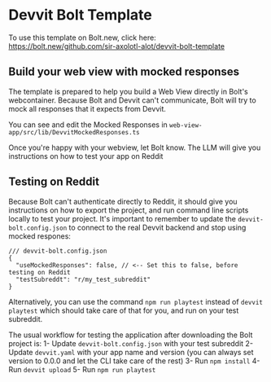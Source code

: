 # Devvit Bolt Template

To use this template on Bolt.new, click here: https://bolt.new/github.com/sir-axolotl-alot/devvit-bolt-template

## Build your web view with mocked responses


The template is prepared to help you build a Web View directly in Bolt's webcontainer.
Because Bolt and Devvit can't communicate, Bolt will try to mock all responses that it expects from Devvit. 


You can see and edit the Mocked Responses in `web-view-app/src/lib/DevvitMockedResponses.ts`


Once you're happy with your webview, let Bolt know. The LLM will give you instructions on how to test your app on Reddit

## Testing on Reddit
Because Bolt can't authenticate directly to Reddit, it should give you instructions on how to export the project, and run command line scripts locally to test your project.
It's important to remember to update the `devvit-bolt.config.json` to connect to the real Devvit backend and stop using mocked respones:


```
/// devvit-bolt.config.json
{
  "useMockedResponses": false, // <-- Set this to false, before testing on Reddit
  "testSubreddt": "r/my_test_subreddit"
}
```


Alternatively, you can use the command `npm run playtest` instead of `devvit playtest` which should take care of that for you, and run on your test subreddit.



The usual workflow for testing the application after downloading the Bolt project is:
1- Update `devvit-bolt.config.json` with your test subreddit
2- Update `devvit.yaml` with your app name and version (you can always set version to 0.0.0 and let the CLI take care of the rest)
3- Run `npm install`
4- Run `devvit upload`
5- Run `npm run playtest`